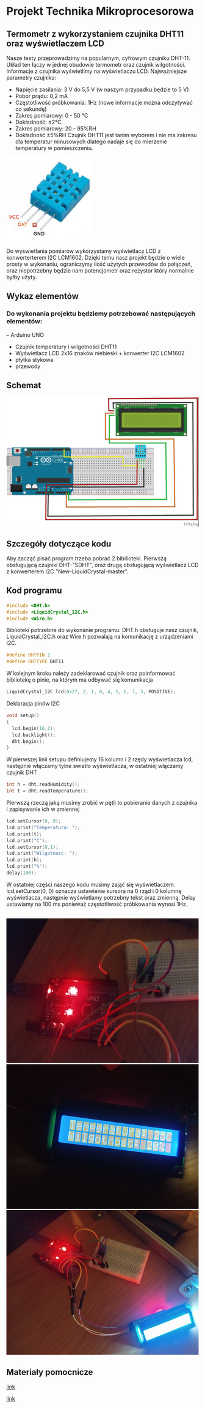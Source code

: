 # Projekt Technika Mikroprocesorowa


## Termometr z wykorzystaniem czujnika DHT11 oraz wyświetlaczem LCD
Nasze testy przeprowadzimy na popularnym, cyfrowym czujniku DHT-11. Układ ten łączy w jednej obudowie termometr oraz czujnik wilgotności. Informacje z czujnika wyświetlimy na wyświetlaczu LCD.
Najważniejsze parametry czujnika:
- Napięcie zasilania: 3 V do 5,5 V (w naszym przypadku będzie to 5 V)
- Pobór prądu: 0,2 mA
- Częstotliwość próbkowania: 1Hz (nowe informacje można odczytywać co sekundę)
- Zakres pomiarowy: 0 - 50 °C
- Dokładność: ±2°C
- Zakres pomiarowy: 20 - 95%RH
- Dokładność  ±5%RH
Czujnik DHT11 jest tanim wyborem i nie ma zakresu dla temperatur minusowych dlatego nadaje się do mierzenie temperatury w pomieszczeniu.

![img](./hardware/dht11.JPG)

Do wyświetlania pomiarów wykorzystamy wyświetlacz LCD z konwerterterem I2C LCM1602. Dzięki temu nasz projekt będzie o wiele prosty w wykonaniu, ograniczymy ilość użytych przewodów do połączeń, oraz niepotrzebny będzie nam potencjometr oraz rezystor który normalnie byłby użyty.

## Wykaz elementów 
### Do wykonania projektu będziemy potrzebować następujących elementów:
– Arduino UNO
- Czujnik temperatury i wilgotności DHT11
- Wyświetlacz LCD 2x16 znaków niebieski + konwerter I2C LCM1602
- płytka stykowa
- przewody
## Schemat
![img](./hardware/schemat.JPG)
## Szczegóły dotyczące kodu
Aby zacząć pisać program trzeba pobrać 2 bibilioteki. Pierwszą obsługującą czujniki DHT-"SDHT", oraz drugą obsługującą wyświetlacz LCD z konwerterem I2C "New-LiquidCrystal-master".

## Kod programu
```cpp
#include <DHT.h>
#include <LiquidCrystal_I2C.h>
#include <Wire.h>
```
Biblioteki potrzebne do wykonanie programu. DHT.h obsługuje nasz czujnik,  LiquidCrystal_I2C.h oraz Wire.h pozwalają na komunikację z urządzeniami I2C.

```cpp
#define DHTPIN 2
#define DHTTYPE DHT11
```
W kolejnym kroku należy zadeklarować czujnik oraz poinformować bibliotekę o pinie, na którym ma odbywać się komunikacja
```cpp
LiquidCrystal_I2C lcd(0x27, 2, 1, 0, 4, 5, 6, 7, 3, POSITIVE);
```
Deklaracja pinów I2C
```cpp
void setup()
{
  lcd.begin(16,2);
  lcd.backlight();
  dht.begin();
}
```
W pierwszej linii setupu definiujemy 16 kolumn i 2 rzędy wyświetlacza lcd, następnie włączamy tylne swiatło wyświetlacza, w ostatniej włączamy czujnik DHT
```cpp
int h = dht.readHumidity();
int t = dht.readTemperature();
```
Pierwszą rzeczą jaką musimy zrobić w pętli to pobieranie danych z czujnika i zapisywanie ich w zmiennej
```cpp
lcd.setCursor(0, 0);
lcd.print("Temperatura: ");
lcd.print(t);
lcd.print("C");
lcd.setCursor(0,1);
lcd.print("Wilgotnosc: ");
lcd.print(h);
lcd.print("%");
delay(100);
```
W ostatniej części naszego kodu musimy zająć się wyświetlaczem. lcd.setCursor(0, 0) oznacza ustawienie kursora na 0 rząd i 0 kolumnę wyświetlacza, następnie wyświetlamy potrzebny tekst oraz zmienną. Delay ustawiamy na 100 ms ponieważ częstotliwość próbkowania wynosi 1Hz.
## 
![img](./hardware/zdj1.JPG)
![img](./hardware/zdj2.JPG)
![img](./hardware/zdj3.JPG)

## Materiały pomocnicze
[link](https://forbot.pl/blog/kurs-arduino-ii-cyfrowy-czujnik-wilgotnosci-dht11-id18417)

[link](https://www.instructables.com/How-to-Connect-I2C-Lcd-Display-to-Arduino-Uno/#:~:text=%20How%20to%20Connect%20I2C%20Lcd%20Display%20to,want%20to%20learn%20%E2%80%8BC%20Programming%20you...%20More%20)
